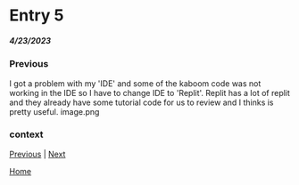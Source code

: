 # Entry 5
##### 4/23/2023

### Previous
I got a problem with my 'IDE' and some of the kaboom code was not working in the IDE so I have to change IDE to 'Replit'.
Replit has a lot of replit and they already have some tutorial code for us to review and I thinks is pretty useful.
image.png
### context


[Previous](entry04.md) | [Next](entry06.md)

[Home](../README.md)